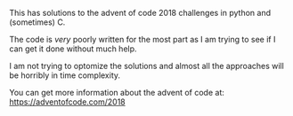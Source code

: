 This has solutions to the advent of code 2018 challenges in python and (sometimes) C.

The code is _very_ poorly written for the most part as I am trying to see if I can get it done without much help.

I am not trying to optomize the solutions and almost all the approaches will be horribly in time complexity.

You can get more information about the advent of code at: https://adventofcode.com/2018
